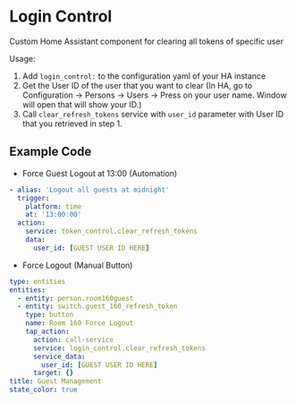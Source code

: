 # Login Control 

Custom Home Assistant component for clearing all tokens of specific user 

Usage:
1. Add `login_control:` to the configuration yaml of your HA instance
2. Get the User ID of the user that you want to clear (In HA, go to Configuration -> Persons -> Users -> Press on your user name. Window will open that will show your ID.)
3. Call `clear_refresh_tokens` service with `user_id` parameter with User ID that you retrieved in step 1.

## Example Code
- Force Guest Logout at 13:00 (Automation)
```yaml
- alias: 'Logout all guests at midnight'
  trigger:
    platform: time
    at: '13:00:00'
  action:
    service: token_control.clear_refresh_tokens
    data:
      user_id: [GUEST USER ID HERE]
```
- Force Logout (Manual Button)
```yaml
type: entities
entities:
  - entity: person.room160guest
  - entity: switch.guest_160_refresh_token
    type: button
    name: Room 160 Force Logout
    tap_action:
      action: call-service
      service: login_control.clear_refresh_tokens
      service_data:
        user_id: [GUEST USER ID HERE]
      target: {}
title: Guest Management
state_color: true
```